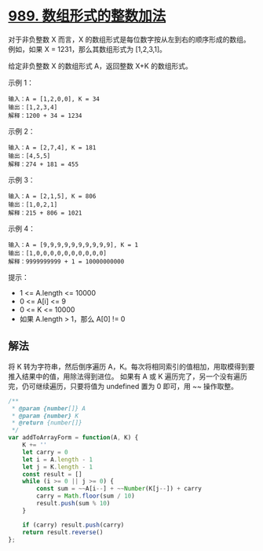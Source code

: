 # [989. 数组形式的整数加法](https://leetcode-cn.com/problems/add-to-array-form-of-integer/)
对于非负整数 X 而言，X 的数组形式是每位数字按从左到右的顺序形成的数组。例如，如果 X = 1231，那么其数组形式为 [1,2,3,1]。

给定非负整数 X 的数组形式 A，返回整数 X+K 的数组形式。

示例 1：
```
输入：A = [1,2,0,0], K = 34
输出：[1,2,3,4]
解释：1200 + 34 = 1234
```
示例 2：
```
输入：A = [2,7,4], K = 181
输出：[4,5,5]
解释：274 + 181 = 455
```
示例 3：
```
输入：A = [2,1,5], K = 806
输出：[1,0,2,1]
解释：215 + 806 = 1021
```
示例 4：
```
输入：A = [9,9,9,9,9,9,9,9,9,9], K = 1
输出：[1,0,0,0,0,0,0,0,0,0,0]
解释：9999999999 + 1 = 10000000000
```

提示：

* 1 <= A.length <= 10000
* 0 <= A[i] <= 9
* 0 <= K <= 10000
* 如果 A.length > 1，那么 A[0] != 0

## 解法
将 K 转为字符串，然后倒序遍历 A，K。每次将相同索引的值相加，用取模得到要推入结果中的值，用除法得到进位。
如果有 A 或 K 遍历完了，另一个没有遍历完，仍可继续遍历，只要将值为 undefined 置为 0 即可，用 ~~ 操作取整。
```js
/**
 * @param {number[]} A
 * @param {number} K
 * @return {number[]}
 */
var addToArrayForm = function(A, K) {
    K += ''
    let carry = 0
    let i = A.length - 1
    let j = K.length - 1
    const result = []
    while (i >= 0 || j >= 0) {
        const sum = ~~A[i--] + ~~Number(K[j--]) + carry
        carry = Math.floor(sum / 10)
        result.push(sum % 10)
    }

    if (carry) result.push(carry)
    return result.reverse()
};
```